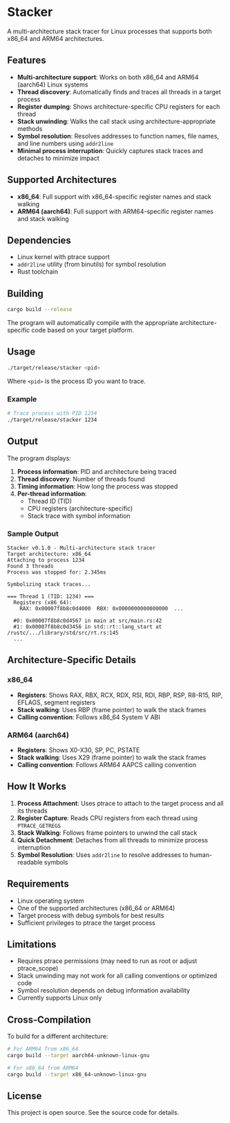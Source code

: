 # Stacker

A multi-architecture stack tracer for Linux processes that supports both x86_64 and ARM64 architectures.

## Features

- **Multi-architecture support**: Works on both x86_64 and ARM64 (aarch64) Linux systems
- **Thread discovery**: Automatically finds and traces all threads in a target process
- **Register dumping**: Shows architecture-specific CPU registers for each thread
- **Stack unwinding**: Walks the call stack using architecture-appropriate methods
- **Symbol resolution**: Resolves addresses to function names, file names, and line numbers using `addr2line`
- **Minimal process interruption**: Quickly captures stack traces and detaches to minimize impact

## Supported Architectures

- **x86_64**: Full support with x86_64-specific register names and stack walking
- **ARM64 (aarch64)**: Full support with ARM64-specific register names and stack walking

## Dependencies

- Linux kernel with ptrace support
- `addr2line` utility (from binutils) for symbol resolution
- Rust toolchain

## Building

```bash
cargo build --release
```

The program will automatically compile with the appropriate architecture-specific code based on your target platform.

## Usage

```bash
./target/release/stacker <pid>
```

Where `<pid>` is the process ID you want to trace.

### Example

```bash
# Trace process with PID 1234
./target/release/stacker 1234
```

## Output

The program displays:

1. **Process information**: PID and architecture being traced
2. **Thread discovery**: Number of threads found
3. **Timing information**: How long the process was stopped
4. **Per-thread information**:
   - Thread ID (TID)
   - CPU registers (architecture-specific)
   - Stack trace with symbol information

### Sample Output

```
Stacker v0.1.0 - Multi-architecture stack tracer
Target architecture: x86_64
Attaching to process 1234
Found 3 threads
Process was stopped for: 2.345ms

Symbolizing stack traces...

=== Thread 1 (TID: 1234) ===
  Registers (x86_64):
    RAX: 0x00007f8b8c0d4000  RBX: 0x0000000000000000  ...
    
  #0: 0x00007f8b8c0d4567 in main at src/main.rs:42
  #1: 0x00007f8b8c0d3456 in std::rt::lang_start at /rustc/.../library/std/src/rt.rs:145
  ...
```

## Architecture-Specific Details

### x86_64
- **Registers**: Shows RAX, RBX, RCX, RDX, RSI, RDI, RBP, RSP, R8-R15, RIP, EFLAGS, segment registers
- **Stack walking**: Uses RBP (frame pointer) to walk the stack frames
- **Calling convention**: Follows x86_64 System V ABI

### ARM64 (aarch64)
- **Registers**: Shows X0-X30, SP, PC, PSTATE
- **Stack walking**: Uses X29 (frame pointer) to walk the stack frames  
- **Calling convention**: Follows ARM64 AAPCS calling convention

## How It Works

1. **Process Attachment**: Uses ptrace to attach to the target process and all its threads
2. **Register Capture**: Reads CPU registers from each thread using `PTRACE_GETREGS`
3. **Stack Walking**: Follows frame pointers to unwind the call stack
4. **Quick Detachment**: Detaches from all threads to minimize process interruption
5. **Symbol Resolution**: Uses `addr2line` to resolve addresses to human-readable symbols

## Requirements

- Linux operating system
- One of the supported architectures (x86_64 or ARM64)
- Target process with debug symbols for best results
- Sufficient privileges to ptrace the target process

## Limitations

- Requires ptrace permissions (may need to run as root or adjust ptrace_scope)
- Stack unwinding may not work for all calling conventions or optimized code
- Symbol resolution depends on debug information availability
- Currently supports Linux only

## Cross-Compilation

To build for a different architecture:

```bash
# For ARM64 from x86_64
cargo build --target aarch64-unknown-linux-gnu

# For x86_64 from ARM64  
cargo build --target x86_64-unknown-linux-gnu
```

## License

This project is open source. See the source code for details.